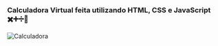 ### Calculadora Virtual feita utilizando HTML, CSS e JavaScript ✖️➕➗🔢
![Calculadora](https://user-images.githubusercontent.com/96146165/158256749-58446882-a542-4b23-a928-da5f70726652.png)

